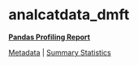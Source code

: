 # analcatdata_dmft

[**Pandas Profiling Report**](https://epistasislab.github.io/penn-ml-benchmarks/profile/analcatdata_dmft.html)

[Metadata](metadata.yaml) | [Summary Statistics](summary_stats.csv)

